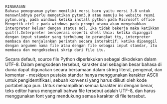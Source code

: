 	RINGKASAN
    Bahasa pemograman pyton memiliki versi baru yaitu versi 3.8 untuk menownlodnya perlu mengetikan pyton3.8 atau menuju ke website resmi pyton.org, pada windows ketika install python pada Microsoft office Mengetik ctrl z pada windows pada prompt utama akan menyebabkan interpreter keluar dengan status nol. Ika tidak bekerja maka ketikkan quit().Interpreter beroperasi seperti shell Unix: ketika dipanggil dengan input standar yang terhubung ke perangkat tty, interpreter membaca dan menjalankan perintah secara interaktif; ketika dipanggil dengan argumen nama file atau dengan file sebagai input standar, itu membaca dan mengeksekusi skrip dari file itu.
Secara default, source file  Python diperlakukan sebagai dikodekan dalam UTF-8. Dalam pengkodean tersebut, karakter dari sebagian besar bahasa di dunia dapat digunakan secara bersamaan dalam string literal, pengenal, dan komentar - meskipun pustaka standar hanya menggunakan karakter ASCII untuk pengidentifikasi, sebuah konvensi yang harus diikuti oleh kode portabel apa pun. Untuk menampilkan semua karakter ini dengan benar, teks editor harus mengenali bahwa file tersebut adalah UTF-8, dan harus menggunakan font yang mendukung semua karakter di file tersebut.
